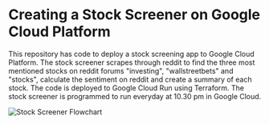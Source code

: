 # Creating a Stock Screener on Google Cloud Platform

This repository has code to deploy a stock screening app to Google Cloud Platform. The stock screener scrapes through reddit to find the three most mentioned stocks on reddit forums "investing", "wallstreetbets" and "stocks", calculate the sentiment on reddit and create a summary of each stock. The code is deployed to Google Cloud Run using Terraform. The stock screener is programmed to run everyday at 10.30 pm in Google Cloud.  

![Stock Screener Flowchart](https://user-images.githubusercontent.com/85404022/210032756-842df8c5-57eb-41d7-a5a3-736ca7247e49.png)
